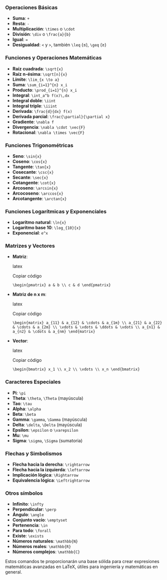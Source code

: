 ### Operaciones Básicas

- **Suma**: `+`
- **Resta**: `-`
- **Multiplicación**: `\times` o `\cdot`
- **División**: `\div` o `\frac{a}{b}`
- **Igual**: `=`
- **Desigualdad**: `<` y `>`, también `\leq` (≤), `\geq` (≥)

### Funciones y Operaciones Matemáticas

- **Raíz cuadrada**: `\sqrt{x}`
- **Raíz n-ésima**: `\sqrt[n]{x}`
- **Límite**: `\lim_{x \to a}`
- **Suma**: `\sum_{i=1}^{n} x_i`
- **Producto**: `\prod_{i=1}^{n} x_i`
- **Integral**: `\int_a^b f(x)\,dx`
- **Integral doble**: `\iint`
- **Integral triple**: `\iiint`
- **Derivada**: `\frac{d}{dx} f(x)`
- **Derivada parcial**: `\frac{\partial}{\partial x}`
- **Gradiente**: `\nabla f`
- **Divergencia**: `\nabla \cdot \vec{F}`
- **Rotacional**: `\nabla \times \vec{F}`

### Funciones Trigonométricas

- **Seno**: `\sin{x}`
- **Coseno**: `\cos{x}`
- **Tangente**: `\tan{x}`
- **Cosecante**: `\csc{x}`
- **Secante**: `\sec{x}`
- **Cotangente**: `\cot{x}`
- **Arcoseno**: `\arcsin{x}`
- **Arcocoseno**: `\arccos{x}`
- **Arcotangente**: `\arctan{x}`

### Funciones Logarítmicas y Exponenciales

- **Logaritmo natural**: `\ln{x}`
- **Logaritmo base 10**: `\log_{10}{x}`
- **Exponencial**: `e^x`

### Matrizes y Vectores

- **Matriz**:
    
    latex
    
    Copiar código
    
    `\begin{pmatrix} a & b \\ c & d \end{pmatrix}`
    
- **Matriz de n x m**:
    
    latex
    
    Copiar código
    
    `\begin{matrix} a_{11} & a_{12} & \cdots & a_{1m} \\ a_{21} & a_{22} & \cdots & a_{2m} \\ \vdots & \vdots & \ddots & \vdots \\ a_{n1} & a_{n2} & \cdots & a_{nm} \end{matrix}`
    
- **Vector**:
    
    latex
    
    Copiar código
    
    `\begin{bmatrix} x_1 \\ x_2 \\ \vdots \\ x_n \end{bmatrix}`
    

### Caracteres Especiales

- **Pi**: `\pi`
- **Theta**: `\theta`, `\Theta` (mayúscula)
- **Tao**: `\tau`
- **Alpha**: `\alpha`
- **Beta**: `\beta`
- **Gamma**: `\gamma`, `\Gamma` (mayúscula)
- **Delta**: `\delta`, `\Delta` (mayúscula)
- **Epsilon**: `\epsilon` o `\varepsilon`
- **Mu**: `\mu`
- **Sigma**: `\sigma`, `\Sigma` (sumatoria)

### Flechas y Simbolismos

- **Flecha hacia la derecha**: `\rightarrow`
- **Flecha hacia la izquierda**: `\leftarrow`
- **Implicación lógica**: `\Rightarrow`
- **Equivalencia lógica**: `\Leftrightarrow`

### Otros símbolos

- **Infinito**: `\infty`
- **Perpendicular**: `\perp`
- **Ángulo**: `\angle`
- **Conjunto vacío**: `\emptyset`
- **Pertenencia**: `\in`
- **Para todo**: `\forall`
- **Existe**: `\exists`
- **Números naturales**: `\mathbb{N}`
- **Números reales**: `\mathbb{R}`
- **Números complejos**: `\mathbb{C}`

Estos comandos te proporcionarán una base sólida para crear expresiones matemáticas avanzadas en LaTeX, útiles para ingeniería y matemáticas en general.